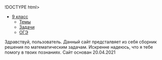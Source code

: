 !DOCTYPE html>
<html lang="en" dir="ltr">
<head>
<meta charset="UTF-8">
<link rel="stylesheet" href="sait.css">
<style>
</style>
<title>cutie-dev.github.io</title>
</head>
<body>
<div class="levoemenu">
<div class="tip_levoemenu">

<ul class="ul_one">
<li class="io"><a class="ss" href="mainmenu1.html">9 класс</a>
<ul class="tt">

<li><a href="#">Темы</a></li>
<li><a href="#">Задачи</a></li>
<li><a href="#">ОГЭ</a></li>


</ul></li>



</ul>
</div>
</div>
<div class="pravoemenu">
<span class="txt1">Здравствуй, пользователь. Данный сайт предсталвяет из себя сборник решения по математическим задачам. Искренне надеюсь, что я тебе помогу в твоих познаниях. Сайт основан 20.04.2021</span>
</div> 

